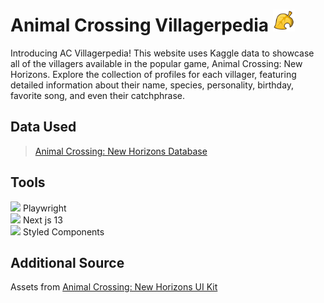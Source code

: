 
 # Animal Crossing Villagerpedia <img width='35px' src='public\goldenLeaf.svg'></img> 

Introducing AC Villagerpedia! This website uses Kaggle data to showcase all of the villagers available in the popular game, Animal Crossing: New Horizons. Explore the collection of profiles for each villager, featuring detailed information about their name, species, personality, birthday, favorite song, and even their catchphrase.

## Data Used

> <a href='https://www.kaggle.com/datasets/prasertk/animal-crossing-new-horizons-with-image-url?select=villagers.csv'> Animal Crossing: New Horizons Database </a>

## Tools 
<img src='https://user-images.githubusercontent.com/91308007/218234503-90cf69fc-067a-418e-9882-47fc0ae4317c.png' width= '35px'></img> Playwright <br>
<img src='https://user-images.githubusercontent.com/91308007/218234515-e49ad745-f12b-445c-9b9b-599b6240df8d.png' width= '35px'></img> Next js 13 <br>
<img src='https://user-images.githubusercontent.com/91308007/218234520-0e02a2c5-d618-4133-9fa1-287b3f480358.png' width= '35px'></img>  Styled Components 

## Additional Source
Assets from <a href='https://www.figma.com/community/file/1155196388062943961'>Animal Crossing:
New Horizons UI Kit </a>
